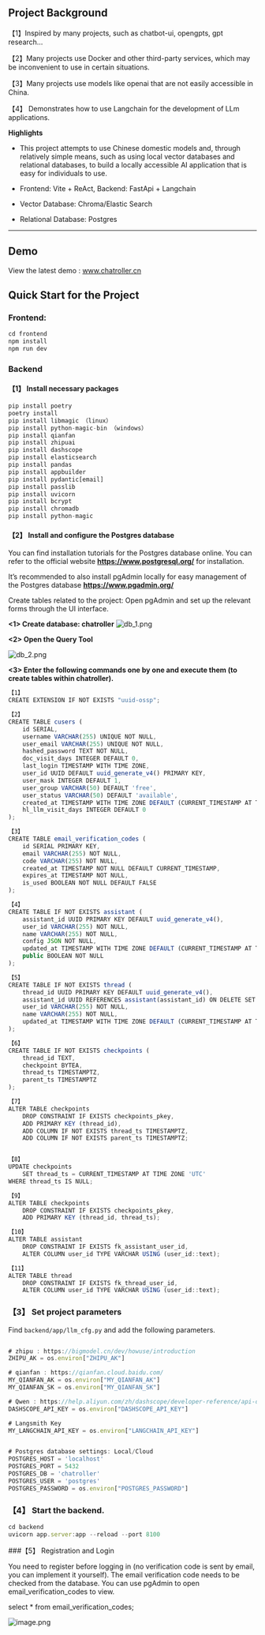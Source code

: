 

## Project Background

【1】Inspired by many projects, such as chatbot-ui, opengpts, gpt research…

【2】Many projects use Docker and other third-party services, which may be inconvenient to use in certain situations.

【3】Many projects use models like openai that are not easily accessible in China.

【4】 Demonstrates how to use Langchain for the development of LLm applications.

**Highlights**

- This project attempts to use Chinese domestic models and, through relatively simple means, such as using local vector databases and relational databases, to build a locally accessible AI application that is easy for individuals to use.

- Frontend: Vite + ReAct, Backend: FastApi + Langchain

- Vector Database: Chroma/Elastic Search

- Relational Database: Postgres

---

## Demo
View the latest demo : www.chatroller.cn

## Quick Start for the Project

### **Frontend**:

```JavaScript
cd frontend
npm install
npm run dev
```



### **Backend**

#### 【1】 Install necessary packages

```JavaScript
pip install poetry
poetry install
pip install libmagic （linux）
pip install python-magic-bin （windows）
pip install qianfan
pip install zhipuai
pip install dashscope
pip install elasticsearch
pip install pandas
pip install appbuilder
pip install pydantic[email]
pip install passlib
pip install uvicorn
pip install bcrypt
pip install chromadb
pip install python-magic
```



#### 【2】 Install and configure the Postgres database 

You can find installation tutorials for the Postgres database online. You can refer to the official website **https://www.postgresql.org/** for installation.

It’s recommended to also install pgAdmin locally for easy management of the Postgres database **https://www.pgadmin.org/**

Create tables related to the project: Open pgAdmin and set up the relevant forms through the UI interface.

**<1> Create database: chatroller**
![db_1.png](https://github.com/susirial/Mojuan/blob/main/docs/introduction/db_1.png)


**<2> Open the Query Tool**

![db_2.png](https://github.com/susirial/Mojuan/blob/main/docs/introduction/db_2.png)

**<3> Enter the following commands one by one and execute them (to create tables within chatroller).**

```JavaScript
【1】
CREATE EXTENSION IF NOT EXISTS "uuid-ossp";

【2】
CREATE TABLE cusers (
    id SERIAL,
    username VARCHAR(255) UNIQUE NOT NULL,
    user_email VARCHAR(255) UNIQUE NOT NULL,
    hashed_password TEXT NOT NULL,
    doc_visit_days INTEGER DEFAULT 0,
    last_login TIMESTAMP WITH TIME ZONE,
    user_id UUID DEFAULT uuid_generate_v4() PRIMARY KEY,
    user_mask INTEGER DEFAULT 1,
    user_group VARCHAR(50) DEFAULT 'free',
    user_status VARCHAR(50) DEFAULT 'available',
    created_at TIMESTAMP WITH TIME ZONE DEFAULT (CURRENT_TIMESTAMP AT TIME ZONE 'UTC'),
    hl_llm_visit_days INTEGER DEFAULT 0
);

【3】
CREATE TABLE email_verification_codes (
    id SERIAL PRIMARY KEY,
    email VARCHAR(255) NOT NULL,
    code VARCHAR(255) NOT NULL,
    created_at TIMESTAMP NOT NULL DEFAULT CURRENT_TIMESTAMP,
    expires_at TIMESTAMP NOT NULL,
    is_used BOOLEAN NOT NULL DEFAULT FALSE
);

【4】
CREATE TABLE IF NOT EXISTS assistant (
    assistant_id UUID PRIMARY KEY DEFAULT uuid_generate_v4(),
    user_id VARCHAR(255) NOT NULL,
    name VARCHAR(255) NOT NULL,
    config JSON NOT NULL,
    updated_at TIMESTAMP WITH TIME ZONE DEFAULT (CURRENT_TIMESTAMP AT TIME ZONE 'UTC'),
    public BOOLEAN NOT NULL
);

【5】
CREATE TABLE IF NOT EXISTS thread (
    thread_id UUID PRIMARY KEY DEFAULT uuid_generate_v4(),
    assistant_id UUID REFERENCES assistant(assistant_id) ON DELETE SET NULL,
    user_id VARCHAR(255) NOT NULL,
    name VARCHAR(255) NOT NULL,
    updated_at TIMESTAMP WITH TIME ZONE DEFAULT (CURRENT_TIMESTAMP AT TIME ZONE 'UTC')
);

【6】
CREATE TABLE IF NOT EXISTS checkpoints (
    thread_id TEXT,
    checkpoint BYTEA,
    thread_ts TIMESTAMPTZ,
    parent_ts TIMESTAMPTZ
);

【7】
ALTER TABLE checkpoints
    DROP CONSTRAINT IF EXISTS checkpoints_pkey,
    ADD PRIMARY KEY (thread_id),
    ADD COLUMN IF NOT EXISTS thread_ts TIMESTAMPTZ,
    ADD COLUMN IF NOT EXISTS parent_ts TIMESTAMPTZ;


【8】
UPDATE checkpoints
    SET thread_ts = CURRENT_TIMESTAMP AT TIME ZONE 'UTC'
WHERE thread_ts IS NULL;

【9】
ALTER TABLE checkpoints
    DROP CONSTRAINT IF EXISTS checkpoints_pkey,
    ADD PRIMARY KEY (thread_id, thread_ts);

【10】
ALTER TABLE assistant
    DROP CONSTRAINT IF EXISTS fk_assistant_user_id,
    ALTER COLUMN user_id TYPE VARCHAR USING (user_id::text);

【11】
ALTER TABLE thread
    DROP CONSTRAINT IF EXISTS fk_thread_user_id,
    ALTER COLUMN user_id TYPE VARCHAR USING (user_id::text);
```

### 【3】 Set project parameters
Find `backend/app/llm_cfg.py` and add the following parameters.

```JavaScript

# zhipu : https://bigmodel.cn/dev/howuse/introduction 
ZHIPU_AK = os.environ["ZHIPU_AK"]

# qianfan : https://qianfan.cloud.baidu.com/
MY_QIANFAN_AK = os.environ["MY_QIANFAN_AK"]
MY_QIANFAN_SK = os.environ["MY_QIANFAN_SK"]

# Qwen : https://help.aliyun.com/zh/dashscope/developer-reference/api-details
DASHSCOPE_API_KEY = os.environ["DASHSCOPE_API_KEY"]

# Langsmith Key
MY_LANGCHAIN_API_KEY = os.environ["LANGCHAIN_API_KEY"]


# Postgres database settings: Local/Cloud
POSTGRES_HOST = 'localhost'
POSTGRES_PORT = 5432
POSTGRES_DB = 'chatroller'
POSTGRES_USER = 'postgres'
POSTGRES_PASSWORD = os.environ["POSTGRES_PASSWORD"]
```

### 【4】 Start the backend.

```JavaScript
cd backend
uvicorn app.server:app --reload --port 8100
```

###【5】 Registration and Login

You need to register before logging in (no verification code is sent by email, you can implement it yourself). 
The email verification code needs to be checked from the database. You can use pgAdmin to open email_verification_codes to view.

select \* from email_verification_codes;

![image.png](https://github.com/susirial/Mojuan/blob/main/docs/introduction/db_3.png)
